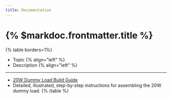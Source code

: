 ```yaml
---
title: Documentation
---
```


# {% $markdoc.frontmatter.title %}


{% table borders=1%}
- Topic {% align="left" %}
- Description  {% align="left" %}
---
- [20W Dummy Load Build Guide](/docs/dl20w_build_guide)
- Detailed, illustrated, step-by-step instructions for assembling the 20W dummy load. 
{% /table %}

